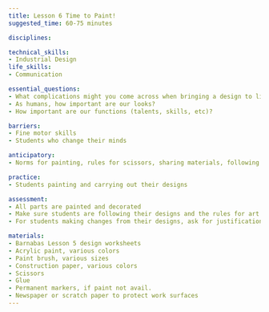 ```yaml
---
title: Lesson 6 Time to Paint!
suggested_time: 60-75 minutes

disciplines:

technical_skills:
- Industrial Design
life_skills:
- Communication

essential_questions:
- What complications might you come across when bringing a design to life?
- As humans, how important are our looks?  
- How important are our functions (talents, skills, etc)?  

barriers: 
- Fine motor skills  
- Students who change their minds  

anticipatory:
- Norms for painting, rules for scissors, sharing materials, following a design or changing designs as necessary

practice:
- Students painting and carrying out their designs

assessment:
- All parts are painted and decorated  
- Make sure students are following their designs and the rules for art space  
- For students making changes from their designs, ask for justification  

materials:
- Barnabas Lesson 5 design worksheets
- Acrylic paint, various colors
- Paint brush, various sizes
- Construction paper, various colors
- Scissors
- Glue
- Permanent markers, if paint not avail.
- Newspaper or scratch paper to protect work surfaces
---
```


